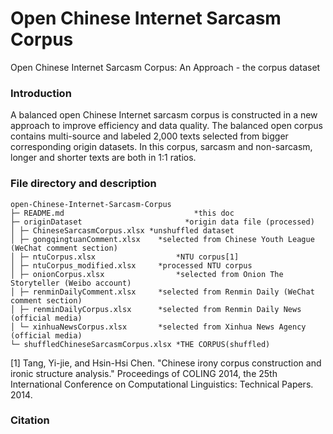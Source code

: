 # Open Chinese Internet Sarcasm Corpus
Open Chinese Internet Sarcasm Corpus: An Approach - the corpus dataset

### Introduction

A balanced open Chinese Internet sarcasm corpus is constructed in a new approach to improve efficiency and data quality. The balanced open corpus contains multi-source and labeled 2,000 texts selected from bigger corresponding origin datasets. In this corpus, sarcasm and non-sarcasm, longer and shorter texts are both in 1:1 ratios. 

### File directory and description

```
open-Chinese-Internet-Sarcasm-Corpus
├─ README.md					         *this doc
├─ originDataset				       *origin data file (processed)
│ ├─ ChineseSarcasmCorpus.xlsx *unshuffled dataset
│ ├─ gongqingtuanComment.xlsx	 *selected from Chinese Youth League (WeChat comment section)
│ ├─ ntuCorpus.xlsx			 	     *NTU corpus[1]
│ ├─ ntuCorpus_modified.xlsx	 *processed NTU corpus
│ ├─ onionCorpus.xlsx			     *selected from Onion The Storyteller (Weibo account)
│ ├─ renminDailyComment.xlsx	 *selected from Renmin Daily (WeChat comment section)
│ ├─ renminDailyCorpus.xlsx	 	 *selected from Renmin Daily News (official media)
│ └─ xinhuaNewsCorpus.xlsx		 *selected from Xinhua News Agency (official media)
└─ shuffledChineseSarcasmCorpus.xlsx *THE CORPUS(shuffled)
```

[1] Tang, Yi-jie, and Hsin-Hsi Chen. "Chinese irony corpus construction and ironic structure analysis." Proceedings of COLING 2014, the 25th International Conference on Computational Linguistics: Technical Papers. 2014.

### Citation

